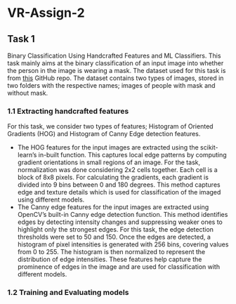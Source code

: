 # VR-Assign-2

## Task 1
Binary Classification Using Handcrafted Features and ML Classifiers. This task mainly aims at the binary classification of an input image into whether the person in the image is wearing a mask. The dataset used for this task is from [this]([https://github.com](https://github.com/chandrikadeb7/Face-Mask-Detection/tree/master/dataset)) GitHub repo. The dataset contains two types of images, stored in two folders with the respective names; images of people with mask and without mask.

### 1.1 Extracting handcrafted features
For this task, we consider two types of features; Histogram of Oriented Gradients (HOG) and Histogram of Canny Edge detection features.

* The HOG features for the input images are extracted using the scikit-learn’s in-built function. This captures local edge patterns by computing gradient orientations in small regions of an image. For the task, normalization was done considering 2x2 cells together. Each cell is a block of 8x8 pixels. For calculating the gradients, each gradient is divided into 9 bins between 0 and 180 degrees. This method captures edge and texture details which is used for classification of the imaged using different models.
* The Canny edge features for the input images are extracted using OpenCV’s built-in Canny edge detection function. This method identifies edges by detecting intensity changes and suppressing weaker ones to highlight only the strongest edges. For this task, the edge detection thresholds were set to 50 and 150. Once the edges are detected, a histogram of pixel intensities is generated with 256 bins, covering values from 0 to 255. The histogram is then normalized to represent the distribution of edge intensities. These features help capture the prominence of edges in the image and are used for classification with different models.

### 1.2 Training and Evaluating models
